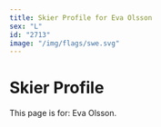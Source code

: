 ```yaml
---
title: Skier Profile for Eva Olsson
sex: "L"
id: "2713"
image: "/img/flags/swe.svg" 
---
```


# Skier Profile

This page is for: Eva Olsson.
    